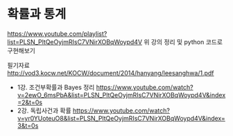 # 확률과 통계 
https://www.youtube.com/playlist?list=PLSN_PltQeOyjmRIsC7VNirXOBqWoypd4V
위 강의 정리 및 python 코드로 구현해보기

필기자료 
http://vod3.kocw.net/KOCW/document/2014/hanyang/leesanghwa/1.pdf

- 1강. 조건부확률과 Bayes 정리
  https://www.youtube.com/watch?v=2ewO_6msPbA&list=PLSN_PltQeOyjmRIsC7VNirXOBqWoypd4V&index=2&t=0s   
- 2강. 독립사건과 확률
  https://www.youtube.com/watch?v=yr0YUoteuO8&list=PLSN_PltQeOyjmRIsC7VNirXOBqWoypd4V&index=3&t=0s
